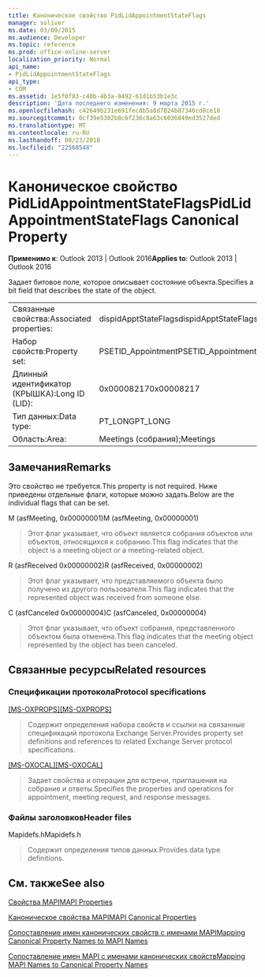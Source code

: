 ```yaml
---
title: Каноническое свойство PidLidAppointmentStateFlags
manager: soliver
ms.date: 03/09/2015
ms.audience: Developer
ms.topic: reference
ms.prod: office-online-server
localization_priority: Normal
api_name:
- PidLidAppointmentStateFlags
api_type:
- COM
ms.assetid: 1e5f0f83-c40b-4b3a-8492-61d1b53b1e3c
description: 'Дата последнего изменения: 9 марта 2015 г.'
ms.openlocfilehash: c42649b231e691fec8b5a8d7024b87346cd8ce18
ms.sourcegitcommit: 0cf39e5382b8c6f236c8a63c6036849ed3527ded
ms.translationtype: MT
ms.contentlocale: ru-RU
ms.lasthandoff: 08/23/2018
ms.locfileid: "22568548"
---
```

# <a name="pidlidappointmentstateflags-canonical-property"></a><span data-ttu-id="7fdaa-103">Каноническое свойство PidLidAppointmentStateFlags</span><span class="sxs-lookup"><span data-stu-id="7fdaa-103">PidLidAppointmentStateFlags Canonical Property</span></span>

  
  
<span data-ttu-id="7fdaa-104">**Применимо к**: Outlook 2013 | Outlook 2016</span><span class="sxs-lookup"><span data-stu-id="7fdaa-104">**Applies to**: Outlook 2013 | Outlook 2016</span></span> 
  
<span data-ttu-id="7fdaa-105">Задает битовое поле, которое описывает состояние объекта.</span><span class="sxs-lookup"><span data-stu-id="7fdaa-105">Specifies a bit field that describes the state of the object.</span></span>
  
|||
|:-----|:-----|
|<span data-ttu-id="7fdaa-106">Связанные свойства:</span><span class="sxs-lookup"><span data-stu-id="7fdaa-106">Associated properties:</span></span>  <br/> |<span data-ttu-id="7fdaa-107">dispidApptStateFlags</span><span class="sxs-lookup"><span data-stu-id="7fdaa-107">dispidApptStateFlags</span></span>  <br/> |
|<span data-ttu-id="7fdaa-108">Набор свойств:</span><span class="sxs-lookup"><span data-stu-id="7fdaa-108">Property set:</span></span>  <br/> |<span data-ttu-id="7fdaa-109">PSETID_Appointment</span><span class="sxs-lookup"><span data-stu-id="7fdaa-109">PSETID_Appointment</span></span>  <br/> |
|<span data-ttu-id="7fdaa-110">Длинный идентификатор (КРЫШКА):</span><span class="sxs-lookup"><span data-stu-id="7fdaa-110">Long ID (LID):</span></span>  <br/> |<span data-ttu-id="7fdaa-111">0x00008217</span><span class="sxs-lookup"><span data-stu-id="7fdaa-111">0x00008217</span></span>  <br/> |
|<span data-ttu-id="7fdaa-112">Тип данных:</span><span class="sxs-lookup"><span data-stu-id="7fdaa-112">Data type:</span></span>  <br/> |<span data-ttu-id="7fdaa-113">PT_LONG</span><span class="sxs-lookup"><span data-stu-id="7fdaa-113">PT_LONG</span></span>  <br/> |
|<span data-ttu-id="7fdaa-114">Область:</span><span class="sxs-lookup"><span data-stu-id="7fdaa-114">Area:</span></span>  <br/> |<span data-ttu-id="7fdaa-115">Meetings (собрания);</span><span class="sxs-lookup"><span data-stu-id="7fdaa-115">Meetings</span></span>  <br/> |
   
## <a name="remarks"></a><span data-ttu-id="7fdaa-116">Замечания</span><span class="sxs-lookup"><span data-stu-id="7fdaa-116">Remarks</span></span>

<span data-ttu-id="7fdaa-117">Это свойство не требуется.</span><span class="sxs-lookup"><span data-stu-id="7fdaa-117">This property is not required.</span></span> <span data-ttu-id="7fdaa-118">Ниже приведены отдельные флаги, которые можно задать.</span><span class="sxs-lookup"><span data-stu-id="7fdaa-118">Below are the individual flags that can be set.</span></span>
  
<span data-ttu-id="7fdaa-119">M (asfMeeting, 0x00000001)</span><span class="sxs-lookup"><span data-stu-id="7fdaa-119">M (asfMeeting, 0x00000001)</span></span>
  
> <span data-ttu-id="7fdaa-120">Этот флаг указывает, что объект является собрания объектов или объектов, относящихся к собранию.</span><span class="sxs-lookup"><span data-stu-id="7fdaa-120">This flag indicates that the object is a meeting object or a meeting-related object.</span></span>
    
<span data-ttu-id="7fdaa-121">R (asfReceived 0x00000002)</span><span class="sxs-lookup"><span data-stu-id="7fdaa-121">R (asfReceived, 0x00000002)</span></span>
  
> <span data-ttu-id="7fdaa-122">Этот флаг указывает, что представляемого объекта было получено из другого пользователя.</span><span class="sxs-lookup"><span data-stu-id="7fdaa-122">This flag indicates that the represented object was received from someone else.</span></span>
    
<span data-ttu-id="7fdaa-123">C (asfCanceled 0x00000004)</span><span class="sxs-lookup"><span data-stu-id="7fdaa-123">C (asfCanceled, 0x00000004)</span></span>
  
> <span data-ttu-id="7fdaa-124">Этот флаг указывает, что объект собрания, представленного объектом была отменена.</span><span class="sxs-lookup"><span data-stu-id="7fdaa-124">This flag indicates that the meeting object represented by the object has been canceled.</span></span>
    
## <a name="related-resources"></a><span data-ttu-id="7fdaa-125">Связанные ресурсы</span><span class="sxs-lookup"><span data-stu-id="7fdaa-125">Related resources</span></span>

### <a name="protocol-specifications"></a><span data-ttu-id="7fdaa-126">Спецификации протокола</span><span class="sxs-lookup"><span data-stu-id="7fdaa-126">Protocol specifications</span></span>

<span data-ttu-id="7fdaa-127">[[MS-OXPROPS]](http://msdn.microsoft.com/library/f6ab1613-aefe-447d-a49c-18217230b148%28Office.15%29.aspx)</span><span class="sxs-lookup"><span data-stu-id="7fdaa-127">[[MS-OXPROPS]](http://msdn.microsoft.com/library/f6ab1613-aefe-447d-a49c-18217230b148%28Office.15%29.aspx)</span></span>
  
> <span data-ttu-id="7fdaa-128">Содержит определения набора свойств и ссылки на связанные спецификаций протокола Exchange Server.</span><span class="sxs-lookup"><span data-stu-id="7fdaa-128">Provides property set definitions and references to related Exchange Server protocol specifications.</span></span>
    
<span data-ttu-id="7fdaa-129">[[MS-OXOCAL]](http://msdn.microsoft.com/library/09861fde-c8e4-4028-9346-e7c214cfdba1%28Office.15%29.aspx)</span><span class="sxs-lookup"><span data-stu-id="7fdaa-129">[[MS-OXOCAL]](http://msdn.microsoft.com/library/09861fde-c8e4-4028-9346-e7c214cfdba1%28Office.15%29.aspx)</span></span>
  
> <span data-ttu-id="7fdaa-130">Задает свойства и операции для встречи, приглашения на собрание и ответы.</span><span class="sxs-lookup"><span data-stu-id="7fdaa-130">Specifies the properties and operations for appointment, meeting request, and response messages.</span></span>
    
### <a name="header-files"></a><span data-ttu-id="7fdaa-131">Файлы заголовков</span><span class="sxs-lookup"><span data-stu-id="7fdaa-131">Header files</span></span>

<span data-ttu-id="7fdaa-132">Mapidefs.h</span><span class="sxs-lookup"><span data-stu-id="7fdaa-132">Mapidefs.h</span></span>
  
> <span data-ttu-id="7fdaa-133">Содержит определения типов данных.</span><span class="sxs-lookup"><span data-stu-id="7fdaa-133">Provides data type definitions.</span></span>
    
## <a name="see-also"></a><span data-ttu-id="7fdaa-134">См. также</span><span class="sxs-lookup"><span data-stu-id="7fdaa-134">See also</span></span>



[<span data-ttu-id="7fdaa-135">Свойства MAPI</span><span class="sxs-lookup"><span data-stu-id="7fdaa-135">MAPI Properties</span></span>](mapi-properties.md)
  
[<span data-ttu-id="7fdaa-136">Каноническое свойства MAPI</span><span class="sxs-lookup"><span data-stu-id="7fdaa-136">MAPI Canonical Properties</span></span>](mapi-canonical-properties.md)
  
[<span data-ttu-id="7fdaa-137">Сопоставление имен канонических свойств с именами MAPI</span><span class="sxs-lookup"><span data-stu-id="7fdaa-137">Mapping Canonical Property Names to MAPI Names</span></span>](mapping-canonical-property-names-to-mapi-names.md)
  
[<span data-ttu-id="7fdaa-138">Сопоставление имен MAPI с именами канонических свойств</span><span class="sxs-lookup"><span data-stu-id="7fdaa-138">Mapping MAPI Names to Canonical Property Names</span></span>](mapping-mapi-names-to-canonical-property-names.md)

